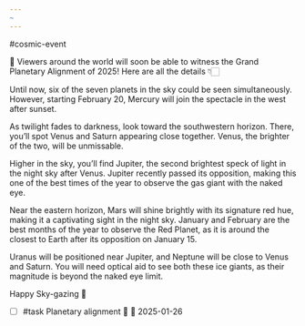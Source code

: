 ```yaml
---
~
---
```

#cosmic-event

🌌 Viewers around the world will soon be able to witness the Grand Planetary Alignment of 2025! Here are all the details 👇🏻

Until now, six of the seven planets in the sky could be seen simultaneously. However, starting February 20, Mercury will join the spectacle in the west after sunset.

As twilight fades to darkness, look toward the southwestern horizon. There, you’ll spot Venus and Saturn appearing close together. Venus, the brighter of the two, will be unmissable.

Higher in the sky, you’ll find Jupiter, the second brightest speck of light in the night sky after Venus. Jupiter recently passed its opposition, making this one of the best times of the year to observe the gas giant with the naked eye.

Near the eastern horizon, Mars will shine brightly with its signature red hue, making it a captivating sight in the night sky. January and February are the best months of the year to observe the Red Planet, as it is around the closest to Earth after its opposition on January 15.

Uranus will be positioned near Jupiter, and Neptune will be close to Venus and Saturn. You will need optical aid to see both these ice giants, as their magnitude is beyond the naked eye limit.

Happy Sky-gazing 💜
- [ ] #task Planetary alignment 🔼 📅 2025-01-26
